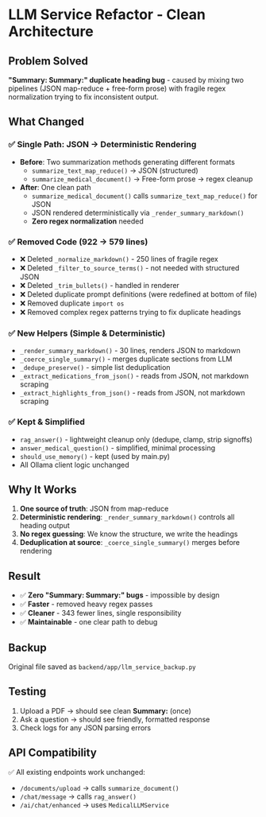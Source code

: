 # LLM Service Refactor - Clean Architecture

## Problem Solved
**"Summary: Summary:" duplicate heading bug** - caused by mixing two pipelines (JSON map-reduce + free-form prose) with fragile regex normalization trying to fix inconsistent output.

## What Changed

### ✅ Single Path: JSON → Deterministic Rendering
- **Before**: Two summarization methods generating different formats
  - `summarize_text_map_reduce()` → JSON (structured)
  - `summarize_medical_document()` → Free-form prose → regex cleanup
- **After**: One clean path
  - `summarize_medical_document()` calls `summarize_text_map_reduce()` for JSON
  - JSON rendered deterministically via `_render_summary_markdown()`
  - **Zero regex normalization** needed

### ✅ Removed Code (922 → 579 lines)
- ❌ Deleted `_normalize_markdown()` - 250 lines of fragile regex
- ❌ Deleted `_filter_to_source_terms()` - not needed with structured JSON
- ❌ Deleted `_trim_bullets()` - handled in renderer
- ❌ Deleted duplicate prompt definitions (were redefined at bottom of file)
- ❌ Removed duplicate `import os`
- ❌ Removed complex regex patterns trying to fix duplicate headings

### ✅ New Helpers (Simple & Deterministic)
- `_render_summary_markdown()` - 30 lines, renders JSON to markdown
- `_coerce_single_summary()` - merges duplicate sections from LLM
- `_dedupe_preserve()` - simple list deduplication
- `_extract_medications_from_json()` - reads from JSON, not markdown scraping
- `_extract_highlights_from_json()` - reads from JSON, not markdown scraping

### ✅ Kept & Simplified
- `rag_answer()` - lightweight cleanup only (dedupe, clamp, strip signoffs)
- `answer_medical_question()` - simplified, minimal processing
- `should_use_memory()` - kept (used by main.py)
- All Ollama client logic unchanged

## Why It Works

1. **One source of truth**: JSON from map-reduce
2. **Deterministic rendering**: `_render_summary_markdown()` controls all heading output
3. **No regex guessing**: We know the structure, we write the headings
4. **Deduplication at source**: `_coerce_single_summary()` merges before rendering

## Result
- ✅ **Zero "Summary: Summary:" bugs** - impossible by design
- ✅ **Faster** - removed heavy regex passes
- ✅ **Cleaner** - 343 fewer lines, single responsibility
- ✅ **Maintainable** - one clear path to debug

## Backup
Original file saved as `backend/app/llm_service_backup.py`

## Testing
1. Upload a PDF → should see clean **Summary:** (once)
2. Ask a question → should see friendly, formatted response
3. Check logs for any JSON parsing errors

## API Compatibility
✅ All existing endpoints work unchanged:
- `/documents/upload` → calls `summarize_document()`
- `/chat/message` → calls `rag_answer()`
- `/ai/chat/enhanced` → uses `MedicalLLMService`

